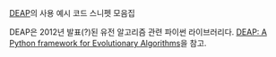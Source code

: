 [DEAP](https://github.com/deap/deap)의 사용 예시 코드 스니펫 모음집

DEAP은 2012년 발표(?)된 유전 알고리즘 관련 파이썬 라이브러리다.  [DEAP: A Python framework for Evolutionary Algorithms](https://www.researchgate.net/publication/235707002_DEAP_A_Python_framework_for_Evolutionary_Algorithms)을 참고.

